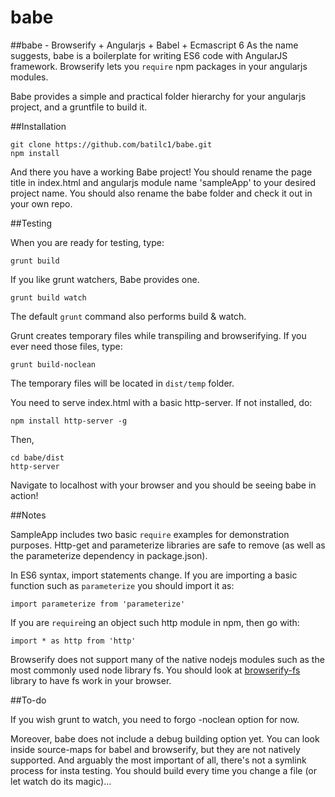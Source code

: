 # babe
##babe - Browserify + Angularjs + Babel + Ecmascript 6
As the name suggests, babe is a boilerplate for writing ES6 code with AngularJS framework. Browserify lets you `require` npm packages in your angularjs modules.

Babe provides a simple and practical folder hierarchy for your angularjs project, and a gruntfile to build it. 

##Installation

    git clone https://github.com/batilc1/babe.git
    npm install

And there you have a working Babe project! You should rename the page title in index.html and angularjs module name 'sampleApp' to your desired project name. You should also rename the babe folder and check it out in your own repo.

##Testing 

When you are ready for testing, type:

```grunt build```

If you like grunt watchers, Babe provides one. 

```grunt build watch```

The default `grunt` command also performs build & watch.

Grunt creates temporary files while transpiling and browserifying. If you ever need those files, type:

```grunt build-noclean```

The temporary files will be located in `dist/temp` folder.

You need to serve index.html with a basic http-server. If not installed, do:

```npm install http-server -g```

Then,

    cd babe/dist
    http-server

Navigate to localhost with your browser and you should be seeing babe in action!

##Notes

SampleApp includes two basic `require` examples for demonstration purposes. Http-get and parameterize libraries are safe to remove (as well as the parameterize dependency in package.json).

In ES6 syntax, import statements change. If you are importing a basic function such as `parameterize` you should import it as:

```import parameterize from 'parameterize'```

If you are `require`ing an object such http module in npm, then go with:

```import * as http from 'http'```

Browserify does not support many of the native nodejs modules such as the most commonly used node library fs. You should look at [browserify-fs](https://github.com/mafintosh/browserify-fs) library to have fs work in your browser.

##To-do

If you wish grunt to watch, you need to forgo -noclean option for now.

Moreover, babe does not include a debug building option yet. You can look inside source-maps for babel and browserify, but they are not natively supported. And arguably the most important of all, there's not a symlink process for insta testing. You should build every time you change a file (or let watch do its magic)...